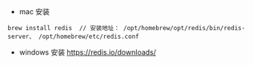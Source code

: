 - mac 安装
```
brew install redis  // 安装地址： /opt/homebrew/opt/redis/bin/redis-server、 /opt/homebrew/etc/redis.conf
```
- windows 安装
https://redis.io/downloads/